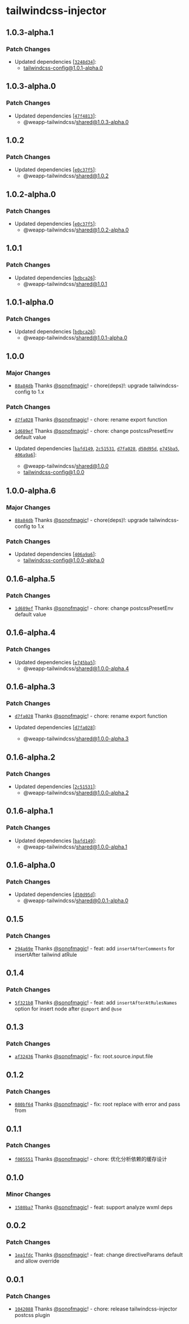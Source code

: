 # tailwindcss-injector

## 1.0.3-alpha.1

### Patch Changes

- Updated dependencies [[`3248d34`](https://github.com/sonofmagic/weapp-tailwindcss/commit/3248d342d07372e0627e21dcdd528ad44d2b52be)]:
  - tailwindcss-config@1.0.1-alpha.0

## 1.0.3-alpha.0

### Patch Changes

- Updated dependencies [[`47f4813`](https://github.com/sonofmagic/weapp-tailwindcss/commit/47f4813c7f901e35d844f1935e14de89eeeb32a1)]:
  - @weapp-tailwindcss/shared@1.0.3-alpha.0

## 1.0.2

### Patch Changes

- Updated dependencies [[`e0c37f5`](https://github.com/sonofmagic/weapp-tailwindcss/commit/e0c37f5f546b143341a75701a1907f876df38fa9)]:
  - @weapp-tailwindcss/shared@1.0.2

## 1.0.2-alpha.0

### Patch Changes

- Updated dependencies [[`e0c37f5`](https://github.com/sonofmagic/weapp-tailwindcss/commit/e0c37f5f546b143341a75701a1907f876df38fa9)]:
  - @weapp-tailwindcss/shared@1.0.2-alpha.0

## 1.0.1

### Patch Changes

- Updated dependencies [[`bdbca26`](https://github.com/sonofmagic/weapp-tailwindcss/commit/bdbca268738ef033a5789e8a6713608c4d599b61)]:
  - @weapp-tailwindcss/shared@1.0.1

## 1.0.1-alpha.0

### Patch Changes

- Updated dependencies [[`bdbca26`](https://github.com/sonofmagic/weapp-tailwindcss/commit/bdbca268738ef033a5789e8a6713608c4d599b61)]:
  - @weapp-tailwindcss/shared@1.0.1-alpha.0

## 1.0.0

### Major Changes

- [`88a84db`](https://github.com/sonofmagic/weapp-tailwindcss/commit/88a84dba8211a1facfb7e5f58133286b3d64ea16) Thanks [@sonofmagic](https://github.com/sonofmagic)! - chore(deps)!: upgrade tailwindcss-config to 1.x

### Patch Changes

- [`d7fa028`](https://github.com/sonofmagic/weapp-tailwindcss/commit/d7fa02877ce74792687765766ff94ae3e30edf3b) Thanks [@sonofmagic](https://github.com/sonofmagic)! - chore: rename export function

- [`1d689ef`](https://github.com/sonofmagic/weapp-tailwindcss/commit/1d689efca6cf0de7e476b03b2be8d09284beae68) Thanks [@sonofmagic](https://github.com/sonofmagic)! - chore: change postcssPresetEnv default value

- Updated dependencies [[`bafd149`](https://github.com/sonofmagic/weapp-tailwindcss/commit/bafd149f0510b30cbf95711223583055023e7875), [`2c51531`](https://github.com/sonofmagic/weapp-tailwindcss/commit/2c515310f1fdfd15d11e2e35213c7e6bfcb55c3d), [`d7fa028`](https://github.com/sonofmagic/weapp-tailwindcss/commit/d7fa02877ce74792687765766ff94ae3e30edf3b), [`d50d95d`](https://github.com/sonofmagic/weapp-tailwindcss/commit/d50d95d04e1c6b7c3ff32acc0d9894d3c0f06d22), [`e745ba5`](https://github.com/sonofmagic/weapp-tailwindcss/commit/e745ba5cd9e232c0b5b7053538beb0772240eab8), [`406a9a6`](https://github.com/sonofmagic/weapp-tailwindcss/commit/406a9a646051d497ae7ee5d50334a0a22bf8bbfe)]:
  - @weapp-tailwindcss/shared@1.0.0
  - tailwindcss-config@1.0.0

## 1.0.0-alpha.6

### Major Changes

- [`88a84db`](https://github.com/sonofmagic/weapp-tailwindcss/commit/88a84dba8211a1facfb7e5f58133286b3d64ea16) Thanks [@sonofmagic](https://github.com/sonofmagic)! - chore(deps)!: upgrade tailwindcss-config to 1.x

### Patch Changes

- Updated dependencies [[`406a9a6`](https://github.com/sonofmagic/weapp-tailwindcss/commit/406a9a646051d497ae7ee5d50334a0a22bf8bbfe)]:
  - tailwindcss-config@1.0.0-alpha.0

## 0.1.6-alpha.5

### Patch Changes

- [`1d689ef`](https://github.com/sonofmagic/weapp-tailwindcss/commit/1d689efca6cf0de7e476b03b2be8d09284beae68) Thanks [@sonofmagic](https://github.com/sonofmagic)! - chore: change postcssPresetEnv default value

## 0.1.6-alpha.4

### Patch Changes

- Updated dependencies [[`e745ba5`](https://github.com/sonofmagic/weapp-tailwindcss/commit/e745ba5cd9e232c0b5b7053538beb0772240eab8)]:
  - @weapp-tailwindcss/shared@1.0.0-alpha.4

## 0.1.6-alpha.3

### Patch Changes

- [`d7fa028`](https://github.com/sonofmagic/weapp-tailwindcss/commit/d7fa02877ce74792687765766ff94ae3e30edf3b) Thanks [@sonofmagic](https://github.com/sonofmagic)! - chore: rename export function

- Updated dependencies [[`d7fa028`](https://github.com/sonofmagic/weapp-tailwindcss/commit/d7fa02877ce74792687765766ff94ae3e30edf3b)]:
  - @weapp-tailwindcss/shared@1.0.0-alpha.3

## 0.1.6-alpha.2

### Patch Changes

- Updated dependencies [[`2c51531`](https://github.com/sonofmagic/weapp-tailwindcss/commit/2c515310f1fdfd15d11e2e35213c7e6bfcb55c3d)]:
  - @weapp-tailwindcss/shared@1.0.0-alpha.2

## 0.1.6-alpha.1

### Patch Changes

- Updated dependencies [[`bafd149`](https://github.com/sonofmagic/weapp-tailwindcss/commit/bafd149f0510b30cbf95711223583055023e7875)]:
  - @weapp-tailwindcss/shared@1.0.0-alpha.1

## 0.1.6-alpha.0

### Patch Changes

- Updated dependencies [[`d50d95d`](https://github.com/sonofmagic/weapp-tailwindcss/commit/d50d95d04e1c6b7c3ff32acc0d9894d3c0f06d22)]:
  - @weapp-tailwindcss/shared@0.0.1-alpha.0

## 0.1.5

### Patch Changes

- [`294a69e`](https://github.com/sonofmagic/weapp-tailwindcss/commit/294a69e6a0654a6067dfbe5f1c7708091bf7f7e6) Thanks [@sonofmagic](https://github.com/sonofmagic)! - feat: add `insertAfterComments` for insertAfter tailwind atRule

## 0.1.4

### Patch Changes

- [`5f321b8`](https://github.com/sonofmagic/weapp-tailwindcss/commit/5f321b84d997ff10eed77c0754544851622ed750) Thanks [@sonofmagic](https://github.com/sonofmagic)! - feat: add `insertAfterAtRulesNames` option for insert node after `@import` and `@use`

## 0.1.3

### Patch Changes

- [`af32436`](https://github.com/sonofmagic/weapp-tailwindcss/commit/af32436c6235933aea7ec151d479385c56d69041) Thanks [@sonofmagic](https://github.com/sonofmagic)! - fix: root.source.input.file

## 0.1.2

### Patch Changes

- [`080bf64`](https://github.com/sonofmagic/weapp-tailwindcss/commit/080bf6422c13361871fdb811b4def6f63605c5c4) Thanks [@sonofmagic](https://github.com/sonofmagic)! - fix: root replace with error and pass from

## 0.1.1

### Patch Changes

- [`f005551`](https://github.com/sonofmagic/weapp-tailwindcss/commit/f0055512e8f205a48078eb59b56b01f121621e51) Thanks [@sonofmagic](https://github.com/sonofmagic)! - chore: 优化分析依赖的缓存设计

## 0.1.0

### Minor Changes

- [`1580ba7`](https://github.com/sonofmagic/weapp-tailwindcss/commit/1580ba7def3eac6aad4076a824ca8356693f26b2) Thanks [@sonofmagic](https://github.com/sonofmagic)! - feat: support analyze wxml deps

## 0.0.2

### Patch Changes

- [`1ea1fdc`](https://github.com/sonofmagic/weapp-tailwindcss/commit/1ea1fdca3f42a5935cde51d8af790357ec4a23eb) Thanks [@sonofmagic](https://github.com/sonofmagic)! - feat: change directiveParams default and allow override

## 0.0.1

### Patch Changes

- [`1042088`](https://github.com/sonofmagic/weapp-tailwindcss/commit/1042088ae3eb4a6c60b8f72377408e2b0c4199d9) Thanks [@sonofmagic](https://github.com/sonofmagic)! - chore: release tailwindcss-injector postcss plugin
